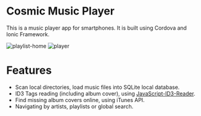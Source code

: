 # Cosmic Music Player

This is a music player app for smartphones. It is built using Cordova and Ionic Framework.

![playlist-home](https://github.com/homerours/cosmic/blob/master/screenshots/playlist-home.jpg)
![player](https://github.com/homerours/cosmic/blob/master/screenshots/player.jpg)

# Features

- Scan local directories, load music files into SQLite local database.
- ID3 Tags reading (including album cover), using [JavaScript-ID3-Reader](https://github.com/aadsm/JavaScript-ID3-Reader).
- Find missing album covers online, using iTunes API.
- Navigating by artists, playlists or global search.

